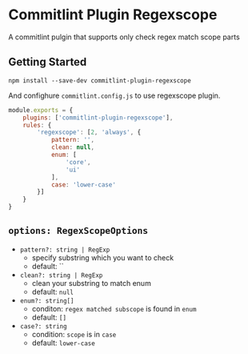 # Commitlint Plugin Regexscope  

A commitlint pulgin that supports only check regex match scope parts  

## Getting Started  

```shell
npm install --save-dev commitlint-plugin-regexscope
```  

And confighure `commitlint.config.js` to use regexscope plugin.  

```javascript
module.exports = {
    plugins: ['commitlint-plugin-regexscope'],
    rules: {
        'regexscope': [2, 'always', {
            pattern: '', 
            clean: null, 
            enum: [
                'core',
                'ui'
            ],
            case: 'lower-case'
        }]
    }
}
```

## `options: RegexScopeOptions`  

- `pattern?: string | RegExp`  
    - specify substring which you want to check 
    - default: `` 
- `clean?: string | RegExp`  
    - clean your substring to match enum 
    - default: `null`  
- `enum?: string[]` 
    - conditon: `regex matched subscope` is found in `enum`
    - default: `[]`
- `case?: string`  
    - condition: `scope` is in `case`  
    - default: `lower-case`  

